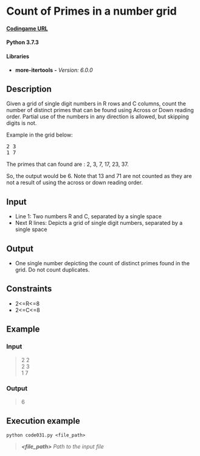 # Count of Primes in a number grid

#### [Codingame URL](https://www.codingame.com/ide/puzzle/count-of-primes-in-a-number-grid)
#### Python 3.7.3
#### Libraries
- **more-itertools** **_-_** _Version: 6.0.0_

## Description
Given a grid of single digit numbers in R rows and C columns, count the
number of distinct primes that can be found using Across or Down reading
order. Partial use of the numbers in any direction is allowed, but
skipping digits is not.

Example in the grid below:
<pre>
2 3
1 7
</pre>

The primes that can found are : 2, 3, 7, 17, 23, 37.

So, the output would be 6. Note that 13 and 71 are not counted as they
are not a result of using the across or down reading order.

## Input
- Line 1: Two numbers R and C, separated by a single space
- Next R lines: Depicts a grid of single digit numbers, separated by a
single space

## Output
- One single number depicting the count of distinct primes found in the
grid. Do not count duplicates.

## Constraints
- 2<=R<=8
- 2<=C<=8

## Example
### Input
> 2 2\
2 3\
1 7

### Output
> 6

## Execution example
```
python code031.py <file_path>
```

> **_<file_path>_** *Path to the input file*
